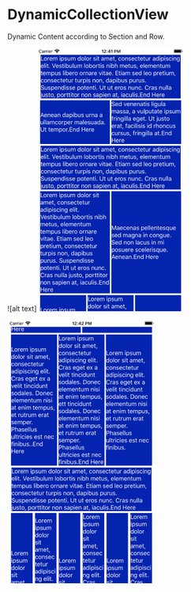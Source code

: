 # DynamicCollectionView

Dynamic Content according to Section and Row.

![alt text]<img src="https://github.com/Nilomi/DynamicCollectionView/blob/master/Simulator%20Screen%20Shot%20-%201.png" height="533" width="300"/>

<img src="https://github.com/Nilomi/DynamicCollectionView/blob/master/Simulator%20Screen%20Shot%20-%20iPhone%208%20Plus%20-%202018-05-25%20at%2012.42.08.png" height="533" width="300"/>
